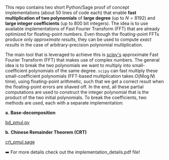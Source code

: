 This repo contains two short Python/Sage proof of concept implementations (about $50$ lines of code each) that enable **fast  multiplication of two polynomials** of **large degree** (up to $N=8192$) and **large integer coefficients** (up to $800$ bit integers). The idea is to use available implementations of Fast Fourier Transform (FFT) that are already optimized for floating-point numbers. Even though the floating-point FFTs produce only *approximate results*, they can be used to compute *exact results* in the case of arbitrary-precision polynomial multiplication.


The main tool that is leveraged to achieve this is [scipy's](https://pypi.org/project/scipy/) approximate Fast Fourier Transform (FFT) that makes use of complex numbers. The general idea is to break the two polynomials we want to multiply into small-coefficient polynomials of the same degree. $\texttt{scipy}$ can fast multiply these small-coefficient polynomials (FFT-based multiplication takes ${O}(N\log N)$ time), using floating-point arithmetic, such that we get a correct result when the floating-point errors are shaved off. In the end, all these partial computations are used to construct the integer polynomial that is the product of the two initial polynomials. To break the coefficients, two methods are used, each with a separate implementation:

**a.** **Base-decomposition** 

[bd_pmul.py](https://github.com/rtitiu/pmul-approx-ffts/blob/main/bd_pmul.py)


**b.** **Chinese Remainder Theorem (CRT)**     

[crt_pmul.sage](https://github.com/rtitiu/pmul-approx-ffts/blob/main/crt_pmul.sage)

:arrow_right: For more details check out the implementation_details.pdf file! 